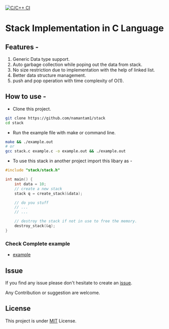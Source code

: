 [![C/C++ CI](https://github.com/namantam1/stack/actions/workflows/CI.yaml/badge.svg)](https://github.com/namantam1/stack/actions/workflows/CI.yaml)

# Stack Implementation in C Language

## Features - 
1. Generic Data type support.
2. Auto garbage collection while poping out the data from stack.
3. No size restriction due to implementation with the help of linked list.
4. Better data structure management.
5. push and pop operation with time complexity of O(1).

## How to use -

- Clone this project.
```bash
git clone https://github.com/namantam1/stack
cd stack
```
- Run the example file with make or command line.
```bash
make && ./example.out
# or
gcc stack.c example.c -o example.out && ./example.out
```
- To use this stack in another project import this libary as -
```c
#include "stack/stack.h"

int main() {
    int data = 10;
    // create a new stack
    stack q = create_stack(&data);

    // do you stuff
    // ...
    // ...

    // destroy the stack if not in use to free the memory.
    destroy_stack(&q);
}
```

### Check Complete example
- [example](example.c)

## Issue

If you find any issue please don't hesitate to create an [issue](https://github.com/namantam1/stack/issues).

Any Contribution or suggestion are welcome.

## License
This project is under [MIT](LICENSE) License.
